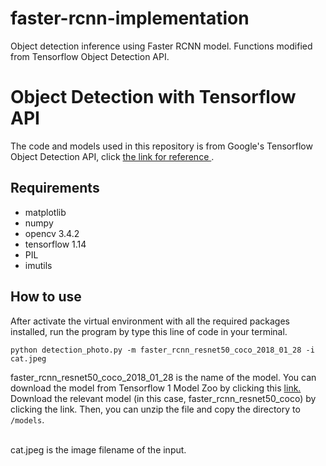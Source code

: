 # faster-rcnn-implementation
Object detection inference using Faster RCNN model. Functions modified from Tensorflow Object Detection API.

# Object Detection with Tensorflow API
The code and models used in this repository is from Google's Tensorflow Object Detection API, click <a href = https://github.com/tensorflow/models/tree/master/research/object_detection> the link for reference </a>.

## Requirements
  - matplotlib
  - numpy
  - opencv 3.4.2
  - tensorflow 1.14
  - PIL
  - imutils
 
## How to use
After activate the virtual environment with all the required packages installed, run the program by type this line of code in your terminal.
```
python detection_photo.py -m faster_rcnn_resnet50_coco_2018_01_28 -i cat.jpeg
```
faster_rcnn_resnet50_coco_2018_01_28 is the name of the model. You can download the model from Tensorflow 1 Model Zoo by clicking this <a href = 'https://github.com/tensorflow/models/blob/master/research/object_detection/g3doc/tf1_detection_zoo.md'> link. </a>
Download the relevant model (in this case, faster_rcnn_resnet50_coco) by clicking the link. Then, you can unzip the file and copy the directory to `/models`.

<br>cat.jpeg is the image filename of the input.
